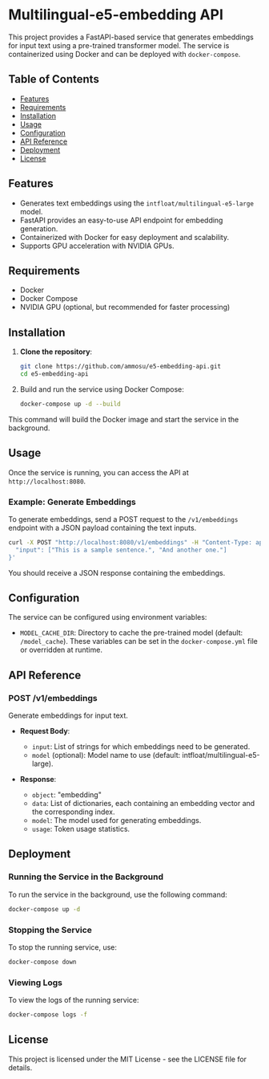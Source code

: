 # Multilingual-e5-embedding API

This project provides a FastAPI-based service that generates embeddings for input text using a pre-trained transformer model. The service is containerized using Docker and can be deployed with `docker-compose`.

## Table of Contents

- [Features](#features)
- [Requirements](#requirements)
- [Installation](#installation)
- [Usage](#usage)
- [Configuration](#configuration)
- [API Reference](#api-reference)
- [Deployment](#deployment)
- [License](#license)

## Features

- Generates text embeddings using the `intfloat/multilingual-e5-large` model.
- FastAPI provides an easy-to-use API endpoint for embedding generation.
- Containerized with Docker for easy deployment and scalability.
- Supports GPU acceleration with NVIDIA GPUs.

## Requirements

- Docker
- Docker Compose
- NVIDIA GPU (optional, but recommended for faster processing)

## Installation

1. **Clone the repository**:

   ```bash
   git clone https://github.com/ammosu/e5-embedding-api.git
   cd e5-embedding-api
   ```
2. Build and run the service using Docker Compose:

   ```bash
   docker-compose up -d --build
   ```

  This command will build the Docker image and start the service in the background.

## Usage
Once the service is running, you can access the API at `http://localhost:8080`.

### Example: Generate Embeddings
To generate embeddings, send a POST request to the `/v1/embeddings` endpoint with a JSON payload containing the text inputs.

```bash
curl -X POST "http://localhost:8080/v1/embeddings" -H "Content-Type: application/json" -d '{
  "input": ["This is a sample sentence.", "And another one."]
}'
```
You should receive a JSON response containing the embeddings.

## Configuration
The service can be configured using environment variables:

* `MODEL_CACHE_DIR`: Directory to cache the pre-trained model (default: `/model_cache`).
These variables can be set in the `docker-compose.yml` file or overridden at runtime.

## API Reference

### POST /v1/embeddings
Generate embeddings for input text.

* **Request Body**:

  * `input`: List of strings for which embeddings need to be generated.
  * `model` (optional): Model name to use (default: intfloat/multilingual-e5-large).

* **Response**:

  * `object`: "embedding"
  * `data`: List of dictionaries, each containing an embedding vector and the corresponding index.
  * `model`: The model used for generating embeddings.
  * `usage`: Token usage statistics.

## Deployment

### Running the Service in the Background
To run the service in the background, use the following command:

```bash
docker-compose up -d
```

### Stopping the Service
To stop the running service, use:

```bash
docker-compose down
```

### Viewing Logs
To view the logs of the running service:

```bash
docker-compose logs -f
```

## License

This project is licensed under the MIT License - see the LICENSE file for details.  